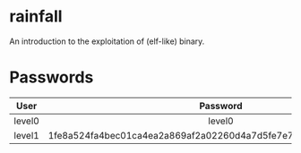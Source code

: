 # rainfall
An introduction to the exploitation of (elf-like) binary.

# Passwords

| User   | Password                                                         |
| :----: |:----------------------------------------------------------------:|
| level0 | level0                                                           |
| level1 | 1fe8a524fa4bec01ca4ea2a869af2a02260d4a7d5fe7e7c24d8617e6dca12d3a |
